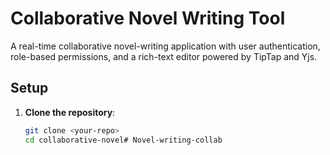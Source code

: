 # Collaborative Novel Writing Tool

A real-time collaborative novel-writing application with user authentication, role-based permissions, and a rich-text editor powered by TipTap and Yjs.

## Setup

1. **Clone the repository**:
   ```bash
   git clone <your-repo>
   cd collaborative-novel#   N o v e l - w r i t i n g - c o l l a b  
 